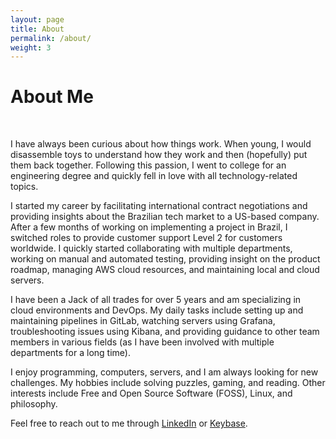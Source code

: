 ```yaml
---
layout: page
title: About
permalink: /about/
weight: 3
---
```


# **About Me**

<br>

I have always been curious about how things work. When young, I would disassemble toys to understand how they work and then (hopefully) put them back together. Following this passion, I went to college for an engineering degree and quickly fell in love with all technology-related topics.

I started my career by facilitating international contract negotiations and providing insights about the Brazilian tech market to a US-based company. After a few months of working on implementing a project in Brazil, I switched roles to provide customer support Level 2 for customers worldwide. I quickly started collaborating with multiple departments, working on manual and automated testing, providing insight on the product roadmap, managing AWS cloud resources, and maintaining local and cloud servers.

I have been a Jack of all trades for over 5 years and am specializing in cloud environments and DevOps. My daily tasks include setting up and maintaining pipelines in GitLab, watching servers using Grafana, troubleshooting issues using Kibana, and providing guidance to other team members in various fields (as I have been involved with multiple departments for a long time).

I enjoy programming, computers, servers, and I am always looking for new challenges. My hobbies include solving puzzles, gaming, and reading. Other interests include Free and Open Source Software (FOSS), Linux, and philosophy.

Feel free to reach out to me through [LinkedIn](https://www.linkedin.com/in/matuzalemmuller) or [Keybase](https://www.keybase.io/matuzalemmuller).
